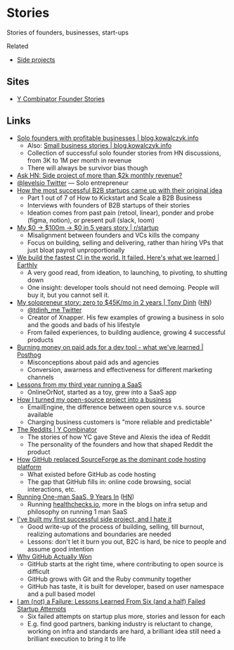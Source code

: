 # Stories

Stories of founders, businesses, start-ups

Related

- [Side projects](/interesting/side-projects)

## Sites

- [Y Combinator Founder Stories](https://www.ycombinator.com/blog/tag/founder-stories)

## Links

- [Solo founders with profitable businesses | blog.kowalczyk.info](https://blog.kowalczyk.info/article/wjRD/solo-founders-with-profitable-businesses-collected-stories.html)
  - Also:
    [Small business stories | blog.kowalczyk.info](https://blog.kowalczyk.info/article/81714acf995e4968bb220684d95c9495/small-business-stories.html)
  - Collection of successful solo founder stories from HN discussions, from 3K
    to 1M per month in revenue
  - There will always be survivor bias though
- [Ask HN: Side project of more than $2k monthly revenue?](https://news.ycombinator.com/item?id=35567822)
- [@levelsio Twitter](https://twitter.com/levelsio) — Solo entrepreneur
- [How the most successful B2B startups came up with their original idea](https://www.lennysnewsletter.com/p/how-the-most-successful-b2b-startups)
  - Part 1 out of 7 of How to Kickstart and Scale a B2B Business
  - Interviews with founders of B2B startups of their stories
  - Ideation comes from past pain (retool, linear), ponder and probe (figma,
    notion), or present pull (slack, loom)
- [My $0 → $100m → $0 in 5 years story | r/startup](https://old.reddit.com/r/startups/comments/15p8qrx/my_0100m0_in_5_years_story/)
  - Misalignment between founders and VCs kills the company
  - Focus on building, selling and delivering, rather than hiring VPs that just
    bloat payroll unproportionally
- [We build the fastest CI in the world. It failed. Here's what we learned | Earthly](https://earthly.dev/blog/shutting-down-earthly-ci/)
  - A very good read, from ideation, to launching, to pivoting, to shutting down
  - One insight: developer tools should not need demoing. People will buy it,
    but you cannot sell it.
- [My solopreneur story: zero to $45K/mo in 2 years | Tony Dinh](https://news.tonydinh.com/p/my-solopreneur-story-zero-to-45kmo)
  ([HN](https://news.ycombinator.com/item?id=37622702))
  - [@tdinh_me Twitter](https://twitter.com/tdinh_me)
  - Creator of Xnapper. His few examples of growing a business in solo and the
    goods and bads of his lifestyle
  - From failed experiences, to building audience, growing 4 successful products
- [Burning money on paid ads for a dev tool - what we've learned | Posthog](https://posthog.com/blog/dev-marketing-paid-ads)
  - Misconceptions about paid ads and agencies
  - Conversion, awarness and effectiveness for different marketing channels
- [Lessons from my third year running a SaaS](https://maxrozen.com/lessons-from-my-third-year-running-a-saas)
  - OnlineOrNot, started as a toy, grew into a SaaS app
- [How I turned my open-source project into a business](https://docs.emailengine.app/how-i-turned-my-open-source-project-into/)
  - EmailEngine, the difference between open source v.s. source available
  - Charging business customers is "more reliable and predictable"
- [The Reddits | Y Combinator](https://www.ycombinator.com/blog/the-reddits)
  - The stories of how YC gave Steve and Alexis the idea of Reddit
  - The personality of the founders and how that shaped Reddit the product
- [How GitHub replaced SourceForge as the dominant code hosting platform](https://graphite.dev/blog/github-monopoly-on-code-hosting)
  - What existed before GitHub as code hosting
  - The gap that GitHub fills in: online code browsing, social interactions,
    etc.
- [Running One-man SaaS, 9 Years In](https://blog.healthchecks.io/2024/07/running-one-man-saas-9-years-in/)
  ([HN](https://news.ycombinator.com/item?id=41104293))
  - Running [healthchecks.io](https://healthchecks.io), more in the blogs on
    infra setup and philosophy on running 1 man SaaS
- [I've built my first successful side project, and I hate it](https://switowski.com/blog/i-have-built-my-first-successful-side-project-and-i-hate-it/)
  - Good write-up of the process of building, selling, till burnout, realizing
    automations and boundaries are needed
  - Lessons: don't let it burn you out, B2C is hard, be nice to people and
    assume good intention
- [Why GitHub Actually Won](https://blog.gitbutler.com/why-github-actually-won/)
  - GitHub starts at the right time, where contributing to open source is
    difficult
  - GitHub grows with Git and the Ruby community together
  - GitHub has taste, it is built for developer, based on user namespace and a
    pull based model
- [I am (not) a Failure: Lessons Learned From Six (and a half) Failed Startup Attempts](https://blog.rongarret.info/2025/01/i-am-not-failure-lessons-learned-from.html)
  - Six failed attempts on startup plus more, stories and lesson for each
  - E.g. find good partners, banking industry is reluctant to change, working on
    infra and standards are hard, a brilliant idea still need a brilliant
    execution to bring it to life
